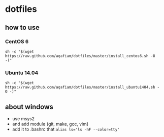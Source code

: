 # dotfiles

## how to use

### CentOS 6

```
sh -c "$(wget https://raw.github.com/aqafiam/dotfiles/master/install_centos6.sh -O -)"
```

### Ubuntu 14.04

```
sh -c "$(wget https://raw.github.com/aqafiam/dotfiles/master/install_ubuntu1404.sh -O -)"
```

## about windows

- use msys2
- and add module {git, make, gcc, vim}
- add it to .bashrc that `alias ls='ls -hF --color=tty'`
